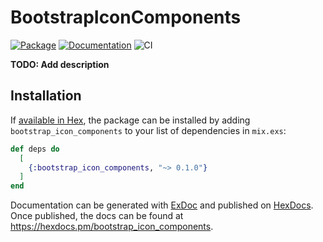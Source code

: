 # BootstrapIconComponents

[![Package](https://img.shields.io/hexpm/v/bootstrap_icon_components.svg)](https://hex.pm/packages/bootstrap_icon_components) [![Documentation](http://img.shields.io/badge/hex.pm-docs-green.svg?style=flat)](https://hexdocs.pm/bootstrap_icon_components) ![CI](https://github.com/balexand/bootstrap_icon_components/actions/workflows/elixir.yml/badge.svg)

**TODO: Add description**

## Installation

If [available in Hex](https://hex.pm/docs/publish), the package can be installed
by adding `bootstrap_icon_components` to your list of dependencies in `mix.exs`:

```elixir
def deps do
  [
    {:bootstrap_icon_components, "~> 0.1.0"}
  ]
end
```

Documentation can be generated with [ExDoc](https://github.com/elixir-lang/ex_doc)
and published on [HexDocs](https://hexdocs.pm). Once published, the docs can
be found at <https://hexdocs.pm/bootstrap_icon_components>.
